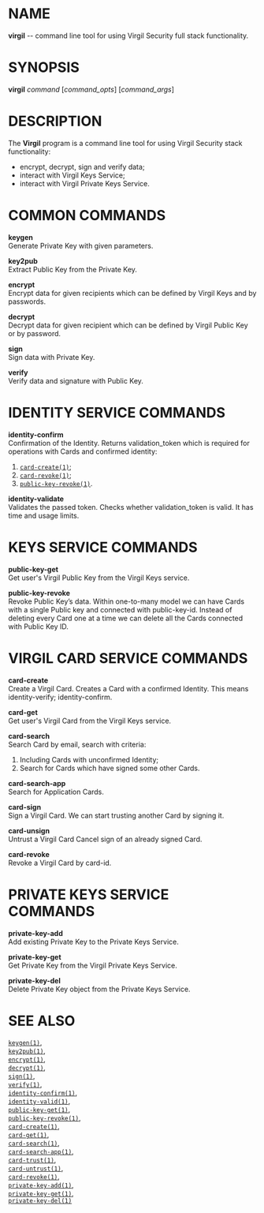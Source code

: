 NAME
====

**virgil** -- command line tool for using Virgil Security full stack
functionality.

SYNOPSIS
========

**virgil** *command* \[*command\_opts*\] \[*command\_args*\]

DESCRIPTION
===========

The **Virgil** program is a command line tool for using Virgil Security
stack functionality:

-   encrypt, decrypt, sign and verify data;
-   interact with Virgil Keys Service;
-   interact with Virgil Private Keys Service.

COMMON COMMANDS
===============

**keygen**  
Generate Private Key with given parameters.

**key2pub**  
Extract Public Key from the Private Key.

**encrypt**  
Encrypt data for given recipients which can be defined by Virgil Keys
and by passwords.

**decrypt**  
Decrypt data for given recipient which can be defined by Virgil Public
Key or by password.

**sign**  
Sign data with Private Key.

**verify**  
Verify data and signature with Public Key.

IDENTITY SERVICE COMMANDS
=========================

**identity-confirm**  
Confirmation of the Identity. Returns validation\_token which is
required for operations with Cards and confirmed identity:  
1. [`card-create(1)`](../markdown/card-create.1.md);  
1. [`card-revoke(1)`](../markdown/card-revoke.1.md);  
1. [`public-key-revoke(1)`](../markdown/public-key-revoke).

**identity-validate**  
Validates the passed token. Checks whether validation\_token is valid.
It has time and usage limits.

KEYS SERVICE COMMANDS
=====================

**public-key-get**  
Get user's Virgil Public Key from the Virgil Keys service.

**public-key-revoke**  
Revoke Public Key’s data. Within one-to-many model we can have Cards
with a single Public key and connected with public-key-id. Instead of
deleting every Card one at a time we can delete all the Cards connected
with Public Key ID.

VIRGIL CARD SERVICE COMMANDS
============================

**card-create**  
Create a Virgil Card. Creates a Card with a confirmed Identity. This
means identity-verify; identity-confirm.

**card-get**  
Get user's Virgil Card from the Virgil Keys service.

**card-search**  
Search Card by email, search with criteria:  
1. Including Cards with unconfirmed Identity;  
1. Search for Cards which have signed some other Cards.  

**card-search-app**  
Search for Application Cards.

**card-sign**  
Sign a Virgil Card. We can start trusting another Card by signing it.

**card-unsign**  
Untrust a Virgil Card Cancel sign of an already signed Card.

**card-revoke**  
Revoke a Virgil Card by card-id.

PRIVATE KEYS SERVICE COMMANDS
=============================

**private-key-add**  
Add existing Private Key to the Private Keys Service.

**private-key-get**  
Get Private Key from the Virgil Private Keys Service.

**private-key-del**  
Delete Private Key object from the Private Keys Service.

SEE ALSO
========

[`keygen(1)`](../markdown/keygen.1.md),  
[`key2pub(1)`](../markdown/key2pub.1.md),  
[`encrypt(1)`](../markdown/encrypt.1.md),  
[`decrypt(1)`](../markdown/decrypt.1.md),  
[`sign(1)`](../markdown/sign.1.md),  
[`verify(1)`](../markdown/verify.1.md),  
[`identity-confirm(1)`](../markdown/identity-confirm.1.md),  
[`identity-valid(1)`](../markdown/identity-valid.1.md),  
[`public-key-get(1)`](../markdown/public-key-get.1.md),  
[`public-key-revoke(1)`](../markdown/public-key-revoke.1.md),  
[`card-create(1)`](../markdown/card-create.1.md),  
[`card-get(1)`](../markdown/card-get.1.md),  
[`card-search(1)`](../markdown/card-search.1.md),  
[`card-search-app(1)`](../markdown/card-search-app.1.md),  
[`card-trust(1)`](../markdown/card-trust.1.md),  
[`card-untrust(1)`](../markdown/card-untrust.1.md),  
[`card-revoke(1)`](../markdown/card-revoke.1.md),  
[`private-key-add(1)`](../markdown/private-key-add.1.md),  
[`private-key-get(1)`](../markdown/private-key-get.1.md),  
[`private-key-del(1)`](../markdown/private-key-del.1.md)
